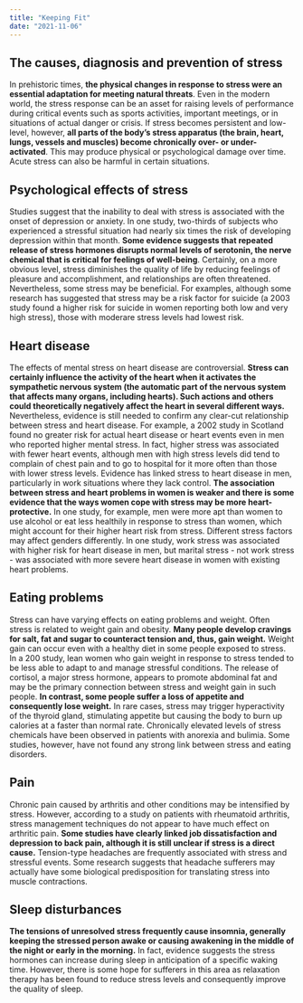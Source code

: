 ```yaml
---
title: "Keeping Fit"
date: "2021-11-06"
---
```


## The causes, diagnosis and prevention of stress
In prehistoric times, **the physical changes in response to stress were an essential adaptation for meeting natural threats**. Even in the modern world, the stress response can be an asset for raising levels of performance during critical events such as sports activities, important meetings, or in situations of actual danger or crisis. If stress becomes persistent and low-level, however, **all parts of the body’s stress apparatus (the brain, heart, lungs, vessels and muscles) become chronically over- or under-activated**. This may produce physical or psychological damage over time. Acute stress can also be harmful in certain situations.

## Psychological effects of stress
Studies suggest that the inability to deal with stress is associated with the onset of depression or anxiety. In one study, two-thirds of subjects who experienced a stressful situation had nearly six times the risk of developing depression within that month. **Some evidence suggests that repeated release of stress hormones disrupts normal levels of serotonin, the nerve chemical that is critical for feelings of well-being**. Certainly, on a more obvious level, stress diminishes the quality of life by reducing feelings of pleasure and accomplishment, and relationships are often threatened.
Nevertheless, some stress may be beneficial. For examples, although some research has suggested that stress may be a risk factor for suicide (a 2003 study found a higher risk for suicide in women reporting both low and very high stress), those with moderare stress levels had lowest risk.

## Heart disease
The effects of mental stress on heart disease are controversial. **Stress can certainly influence the activity of the heart when it activates the sympathetic nervous system (the automatic part of the nervous system that affects many organs, including hearts). Such actions and others could theoretically negatively affect the heart in several different ways.**
Nevertheless, evidence is still needed to confirm any clear-cut relationship between stress and heart disease. For example, a 2002 study in Scotland found no greater risk for actual heart disease or heart events even in men who reported higher mental stress. In fact, higher stress was associated with fewer heart events, although men with high stress levels did tend to complain of chest pain and to go to hospital for it more often than those with lower stress levels.
Evidence has linked stress to heart disease in men, particularly in work situations where they lack control. **The association between stress and heart problems in women is weaker and there is some evidence that the ways women cope with stress may be more heart-protective.** In one study, for example, men were more apt than women to use alcohol or eat less healthily in response to stress than women, which might account for their higher heart risk from stress. Different stress factors may affect genders differently. In one study, work stress was associated with higher risk for heart disease in men, but marital stress - not work stress - was associated with more severe heart disease in women with existing heart problems.
## Eating problems
Stress can have varying effects on eating problems and weight. Often stress is related to weight gain and obesity. **Many people develop cravings for salt, fat and sugar to counteract tension and, thus, gain weight.** Weight gain can occur even with a healthy diet in some people exposed to stress. In a 200 study, lean women who gain weight in response to stress tended to be less able to adapt to and manage stressful conditions. The release of cortisol, a major stress hormone, appears to promote abdominal fat and may be the primary connection between stress and weight gain in such people.
**In contrast, some people suffer a loss of appetite and consequently lose weight.** In rare cases, stress may trigger hyperactivity of the thyroid gland, stimulating appetite but causing the body to burn up calories at a faster than normal rate. Chronically elevated levels of stress chemicals have been observed in patients with anorexia and bulimia. Some studies, however, have not found any strong link between stress and eating disorders.
## Pain
Chronic pain caused by arthritis and other conditions may be intensified by stress. However, according to a study on patients with rheumatoid arthritis, stress management techniques do not appear to have much effect on arthritic pain. **Some studies have clearly linked job dissatisfaction and depression to back pain, although it is still unclear if stress is a direct cause.**
Tension-type headaches are frequently associated with stress and stressful events. Some research suggests that headache sufferers may actually have some biological predisposition for translating stress into muscle contractions.
## Sleep disturbances
**The tensions of unresolved stress frequently cause insomnia, generally keeping the stressed person awake or causing awakening in the middle of the night or early in the morning.** In fact, evidence suggests the stress hormones can increase during sleep in anticipation of a specific waking time. However, there is some hope for sufferers in this area as relaxation therapy has been found to reduce stress levels and consequently improve the quality of sleep.
